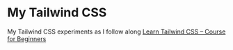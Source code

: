# My Tailwind CSS 

My Tailwind CSS experiments as I follow along [Learn Tailwind CSS – Course for Beginners](https://www.youtube.com/watch?v=ft30zcMlFao)